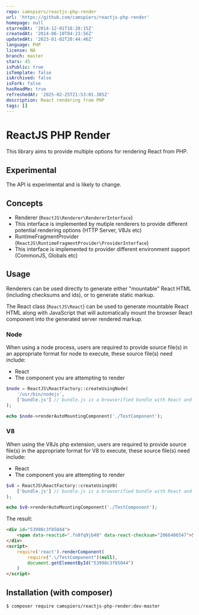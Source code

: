 ```yaml
---
repo: camspiers/reactjs-php-render
url: 'https://github.com/camspiers/reactjs-php-render'
homepage: null
starredAt: '2014-12-01T18:28:15Z'
createdAt: '2014-06-10T04:23:56Z'
updatedAt: '2023-01-02T20:44:46Z'
language: PHP
license: NA
branch: master
stars: 45
isPublic: true
isTemplate: false
isArchived: false
isFork: false
hasReadMe: true
refreshedAt: '2025-02-25T21:53:01.385Z'
description: React rendering from PHP
tags: []
---
```


# ReactJS PHP Render

This library aims to provide multiple options for rendering React from PHP.

## Experimental

The API is experimental and is likely to change.

## Concepts

* Renderer (`ReactJS\Renderer\RendererInterface`)
 * This interface is implemented by mutiple renderers to provide different potential rendering options (HTTP Server, V8Js etc)
* RuntimeFragmentProvider (`ReactJS\RuntimeFragmentProvider\ProviderInterface`)
 * This interface is implemented to provider different environment support (CommonJS, Globals etc)

## Usage

Renderers can be used directly to generate either "mountable" React HTML (including checksums and ids), or to generate static markup.

The React class (`ReactJS\React`) can be used to generate mountable React HTML along with JavaScript that will automatically mount the browser React component into the generated server rendered markup.

### Node

When using a node process, users are required to provide source file(s) in an appropriate format for node to execute, these source file(s) need include:

* React
* The component you are attempting to render

```php
$node = ReactJS\ReactFactory::createUsingNode(
	'/usr/bin/nodejs',
	['bundle.js'] // bundle.js is a browserified bundle with React and TestComponent
);

echo $node->renderAutoMountingComponent('./TestComponent');
```

### V8

When using the V8Js php extension, users are required to provide source file(s) in the appropriate format for V8 to execute, these source file(s) need include:

* React
* The component you are attempting to render

```php
$v8 = ReactJS\ReactFactory::createUsingV8(
	['bundle.js'] // bundle.js is a browserified bundle with React and TestComponent
);

echo $v8->renderAutoMountingComponent('./TestComponent');
```

The result:

```html
<div id="53998c3f85044">
	<span data-reactid=".fn8fq9jb40" data-react-checksum="2066486547">Some testing content</span>
</div>
<script>
	require('react').renderComponent(
		require(".\/TestComponent")(null),
		document.getElementById("53998c3f85044")
	)
</script>
```

## Installation (with composer)

	$ composer require camspiers/reactjs-php-render:dev-master

